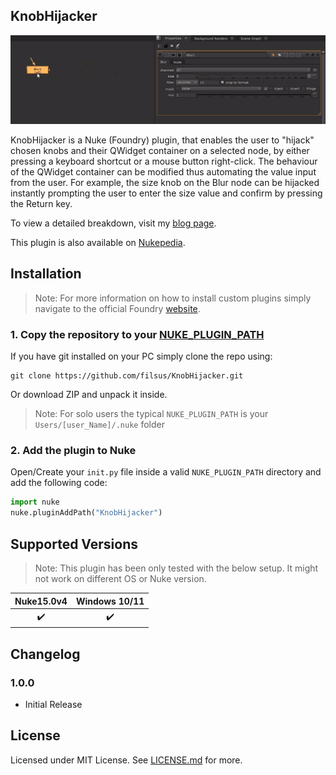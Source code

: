## KnobHijacker

![Title](/images/title.gif)

KnobHijacker is a Nuke (Foundry) plugin, that enables the user to "hijack" chosen knobs and their QWidget container on a selected node, by either pressing a keyboard shortcut or a mouse button right-click. The behaviour of the QWidget container can be modified thus automating the value input from the user. For example, the size knob on the Blur node can be hijacked instantly prompting the user to enter the size value and confirm by pressing the Return key.

To view a detailed breakdown, visit my [blog page](https://filipsuska.com/blog/knobhijacker).

This plugin is also available on [Nukepedia](https://www.nukepedia.com/python/nodegraph/knobhijacker).

## Installation
> Note: For more information on how to install custom plugins simply navigate to the official Foundry [website](https://learn.foundry.com/nuke/developers/151/pythondevguide/installing_plugins.html).
### 1. Copy the repository to your **[NUKE_PLUGIN_PATH](https://learn.foundry.com/nuke/developers/63/pythondevguide/installing_plugins.html)**
If you have git installed on your PC simply clone the repo using:
```console
git clone https://github.com/filsus/KnobHijacker.git
```
Or download ZIP and unpack it inside.
> Note: For solo users the typical `NUKE_PLUGIN_PATH` is your `Users/[user_Name]/.nuke` folder
### 2. Add the plugin to Nuke
Open/Create your `init.py` file inside a valid `NUKE_PLUGIN_PATH` directory and add the following code:

```python
import nuke
nuke.pluginAddPath("KnobHijacker")
```
## Supported Versions
> Note: This plugin has been only tested with the below setup. It might not work on different OS or Nuke version.

| Nuke15.0v4    |     Windows 10/11      |
|:------------------:|:------------------:|
| :heavy_check_mark: | :heavy_check_mark: |

## Changelog
### 1.0.0
- Initial Release

## License
Licensed under MIT License. See [LICENSE.md](LICENSE.md) for more.
